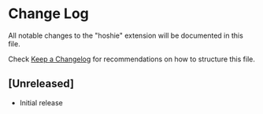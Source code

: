 # Change Log

All notable changes to the "hoshie" extension will be documented in this file.

Check [Keep a Changelog](http://keepachangelog.com/) for recommendations on how to structure this file.

## [Unreleased]

- Initial release
